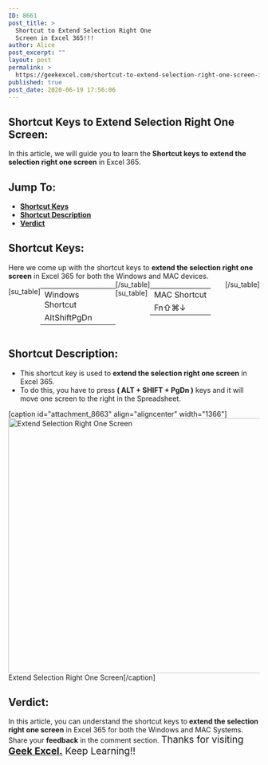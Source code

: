 ```yaml
---
ID: 8661
post_title: >
  Shortcut to Extend Selection Right One
  Screen in Excel 365!!!
author: Alice
post_excerpt: ""
layout: post
permalink: >
  https://geekexcel.com/shortcut-to-extend-selection-right-one-screen-in-excel-365/
published: true
post_date: 2020-06-19 17:56:06
---
```

<h2>Shortcut Keys to Extend Selection Right One Screen:</h2>
In this article, we will guide you to learn the<strong> Shortcut keys to extend the selection right one screen</strong> in Excel 365.
<h2>Jump To:</h2>
<ul>
 	<li><strong><a href="#1">Shortcut Keys</a></strong></li>
 	<li><strong><a href="#2">Shortcut Description</a></strong></li>
 	<li><strong><a href="#3">Verdict</a></strong></li>
</ul>
<h2 id="1">Shortcut Keys:</h2>
Here we come up with the shortcut keys to <strong>extend the selection right one screen</strong> in Excel 365 for both the Windows and MAC devices.
<div style="display: flex;">

[su_table]
<table>
<tbody>
<tr>
<td>Windows Shortcut</td>
</tr>
<tr>
<td style="display: flex;"><span class="key-flex"><span class="win-key" style="width: 120px;"><span class="custom-span-key">Alt</span></span></span><span class="key-flex"><span class="win-key" style="width: 120px;"><span class="custom-span-key">Shift</span></span></span><span class="key-flex"><span class="win-key" style="width: 120px;"><span class="custom-span-key">PgDn</span></span></span></td>
</tr>
</tbody>
</table>
[/su_table]
[su_table]
<table style="float: right;">
<tbody>
<tr>
<td>MAC Shortcut</td>
</tr>
<tr>
<td style="display: flex;"><span class="key-flex"><span class="mac-key"><span class="custom-span-key">Fn</span></span></span><span class="key-flex"><span class="mac-key"><span class="custom-span-key">⇧</span></span></span><span class="key-flex"><span class="mac-key"><span class="custom-span-key">⌘</span></span></span><span class="key-flex"><span class="mac-key"><span class="custom-span-key">↓</span></span></span></td>
</tr>
</tbody>
</table>
[/su_table]

</div>
<h2 id="2">Shortcut Description:</h2>
<ul>
 	<li>This shortcut key is used to <strong>extend the selection right one screen</strong> in Excel 365.</li>
 	<li>To do this, you have to press <strong>( ALT + SHIFT + PgDn )</strong> keys and it will move one screen to the right in the Spreadsheet.</li>
</ul>
[caption id="attachment_8663" align="aligncenter" width="1366"]<img class="size-full wp-image-8663" src="https://geekexcel.com/wp-content/uploads/2020/06/ezgif.com-optimize-40.gif" alt="Extend Selection Right One Screen" width="1366" height="512" /> Extend Selection Right One Screen[/caption]
<h2 id="3">Verdict:</h2>
In this article, you can understand the shortcut keys to<strong> extend the selection right one screen</strong> in Excel 365 for both the Windows and MAC Systems. Share your <strong>feedback</strong> in the comment section. <span style="font-size: 19px;">Thanks for visiting <strong><a href="https://geekexcel.com/">Geek Excel.</a></strong> Keep Learning!!</span>